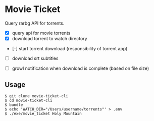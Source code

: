 # Movie Ticket

Query rarbg API for torrents.

* [x] query api for movie torrents
* [x] download torrent to watch directory
* [-] start torrent download (responsibility of torrent app)
* [ ] download srt subtitles
* [ ] growl notification when download is complete (based on file size)


## Usage

```no-highlight
$ git clone movie-ticket-cli
$ cd movie-ticket-cli
$ bundle
$ echo 'WATCH_DIR="/Users/username/torrents"' > .env
$ ./exe/movie_ticket Holy Mountain
```
